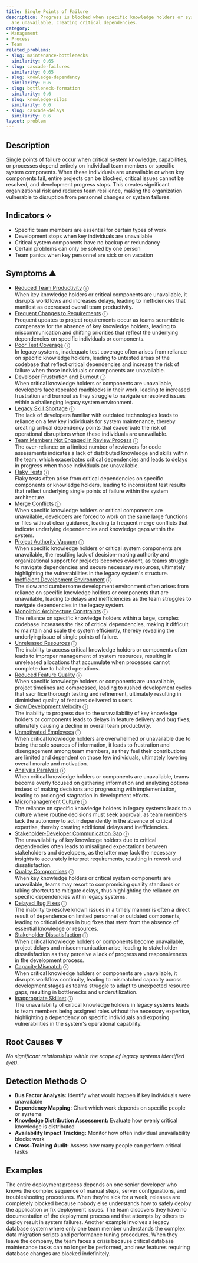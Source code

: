 ```yaml
---
title: Single Points of Failure
description: Progress is blocked when specific knowledge holders or system components
  are unavailable, creating critical dependencies.
category:
- Management
- Process
- Team
related_problems:
- slug: maintenance-bottlenecks
  similarity: 0.65
- slug: cascade-failures
  similarity: 0.65
- slug: knowledge-dependency
  similarity: 0.6
- slug: bottleneck-formation
  similarity: 0.6
- slug: knowledge-silos
  similarity: 0.6
- slug: cascade-delays
  similarity: 0.6
layout: problem
---
```


## Description

Single points of failure occur when critical system knowledge, capabilities, or processes depend entirely on individual team members or specific system components. When these individuals are unavailable or when key components fail, entire projects can be blocked, critical issues cannot be resolved, and development progress stops. This creates significant organizational risk and reduces team resilience, making the organization vulnerable to disruption from personnel changes or system failures.


## Indicators ⟡

- Specific team members are essential for certain types of work
- Development stops when key individuals are unavailable
- Critical system components have no backup or redundancy
- Certain problems can only be solved by one person
- Team panics when key personnel are sick or on vacation


## Symptoms ▲

- [Reduced Team Productivity](reduced-team-productivity.md) <span class="info-tooltip" title="Confidence: 0.629, Strength: 0.893">ⓘ</span>
<br/>  When key knowledge holders or critical components are unavailable, it disrupts workflows and increases delays, leading to inefficiencies that manifest as decreased overall team productivity.
- [Frequent Changes to Requirements](frequent-changes-to-requirements.md) <span class="info-tooltip" title="Confidence: 0.576, Strength: 0.802">ⓘ</span>
<br/>  Frequent updates to project requirements occur as teams scramble to compensate for the absence of key knowledge holders, leading to miscommunication and shifting priorities that reflect the underlying dependencies on specific individuals or components.
- [Poor Test Coverage](poor-test-coverage.md) <span class="info-tooltip" title="Confidence: 0.531, Strength: 0.756">ⓘ</span>
<br/>  In legacy systems, inadequate test coverage often arises from reliance on specific knowledge holders, leading to untested areas of the codebase that reflect critical dependencies and increase the risk of failure when those individuals or components are unavailable.
- [Developer Frustration and Burnout](developer-frustration-and-burnout.md) <span class="info-tooltip" title="Confidence: 0.499, Strength: 0.718">ⓘ</span>
<br/>  When critical knowledge holders or components are unavailable, developers face repeated roadblocks in their work, leading to increased frustration and burnout as they struggle to navigate unresolved issues within a challenging legacy system environment.
- [Legacy Skill Shortage](legacy-skill-shortage.md) <span class="info-tooltip" title="Confidence: 0.485, Strength: 0.782">ⓘ</span>
<br/>  The lack of developers familiar with outdated technologies leads to reliance on a few key individuals for system maintenance, thereby creating critical dependency points that exacerbate the risk of operational disruptions when these individuals are unavailable.
- [Team Members Not Engaged in Review Process](team-members-not-engaged-in-review-process.md) <span class="info-tooltip" title="Confidence: 0.470, Strength: 0.827">ⓘ</span>
<br/>  The over-reliance on a limited number of reviewers for code assessments indicates a lack of distributed knowledge and skills within the team, which exacerbates critical dependencies and leads to delays in progress when those individuals are unavailable.
- [Flaky Tests](flaky-tests.md) <span class="info-tooltip" title="Confidence: 0.453, Strength: 0.777">ⓘ</span>
<br/>  Flaky tests often arise from critical dependencies on specific components or knowledge holders, leading to inconsistent test results that reflect underlying single points of failure within the system architecture.
- [Merge Conflicts](merge-conflicts.md) <span class="info-tooltip" title="Confidence: 0.450, Strength: 0.740">ⓘ</span>
<br/>  When specific knowledge holders or critical components are unavailable, developers are forced to work on the same large functions or files without clear guidance, leading to frequent merge conflicts that indicate underlying dependencies and knowledge gaps within the system.
- [Project Authority Vacuum](project-authority-vacuum.md) <span class="info-tooltip" title="Confidence: 0.440, Strength: 0.793">ⓘ</span>
<br/>  When specific knowledge holders or critical system components are unavailable, the resulting lack of decision-making authority and organizational support for projects becomes evident, as teams struggle to navigate dependencies and secure necessary resources, ultimately highlighting the vulnerabilities in the legacy system's structure.
- [Inefficient Development Environment](inefficient-development-environment.md) <span class="info-tooltip" title="Confidence: 0.439, Strength: 0.688">ⓘ</span>
<br/>  The slow and cumbersome development environment often arises from reliance on specific knowledge holders or components that are unavailable, leading to delays and inefficiencies as the team struggles to navigate dependencies in the legacy system.
- [Monolithic Architecture Constraints](monolithic-architecture-constraints.md) <span class="info-tooltip" title="Confidence: 0.428, Strength: 0.790">ⓘ</span>
<br/>  The reliance on specific knowledge holders within a large, complex codebase increases the risk of critical dependencies, making it difficult to maintain and scale the system efficiently, thereby revealing the underlying issue of single points of failure.
- [Unreleased Resources](unreleased-resources.md) <span class="info-tooltip" title="Confidence: 0.427, Strength: 0.696">ⓘ</span>
<br/>  The inability to access critical knowledge holders or components often leads to improper management of system resources, resulting in unreleased allocations that accumulate when processes cannot complete due to halted operations.
- [Reduced Feature Quality](reduced-feature-quality.md) <span class="info-tooltip" title="Confidence: 0.368, Strength: 0.838">ⓘ</span>
<br/>  When specific knowledge holders or components are unavailable, project timelines are compressed, leading to rushed development cycles that sacrifice thorough testing and refinement, ultimately resulting in diminished quality of features delivered to users.
- [Slow Development Velocity](slow-development-velocity.md) <span class="info-tooltip" title="Confidence: 0.364, Strength: 0.795">ⓘ</span>
<br/>  The inability to progress due to the unavailability of key knowledge holders or components leads to delays in feature delivery and bug fixes, ultimately causing a decline in overall team productivity.
- [Unmotivated Employees](unmotivated-employees.md) <span class="info-tooltip" title="Confidence: 0.359, Strength: 0.780">ⓘ</span>
<br/>  When critical knowledge holders are overwhelmed or unavailable due to being the sole sources of information, it leads to frustration and disengagement among team members, as they feel their contributions are limited and dependent on those few individuals, ultimately lowering overall morale and motivation.
- [Analysis Paralysis](analysis-paralysis.md) <span class="info-tooltip" title="Confidence: 0.353, Strength: 0.766">ⓘ</span>
<br/>  When critical knowledge holders or components are unavailable, teams become overly focused on gathering information and analyzing options instead of making decisions and progressing with implementation, leading to prolonged stagnation in development efforts.
- [Micromanagement Culture](micromanagement-culture.md) <span class="info-tooltip" title="Confidence: 0.343, Strength: 0.740">ⓘ</span>
<br/>  The reliance on specific knowledge holders in legacy systems leads to a culture where routine decisions must seek approval, as team members lack the autonomy to act independently in the absence of critical expertise, thereby creating additional delays and inefficiencies.
- [Stakeholder-Developer Communication Gap](stakeholder-developer-communication-gap.md) <span class="info-tooltip" title="Confidence: 0.341, Strength: 0.740">ⓘ</span>
<br/>  The unavailability of key knowledge holders due to critical dependencies often leads to misaligned expectations between stakeholders and developers, as the latter may lack the necessary insights to accurately interpret requirements, resulting in rework and dissatisfaction.
- [Quality Compromises](quality-compromises.md) <span class="info-tooltip" title="Confidence: 0.319, Strength: 0.767">ⓘ</span>
<br/>  When key knowledge holders or critical system components are unavailable, teams may resort to compromising quality standards or taking shortcuts to mitigate delays, thus highlighting the reliance on specific dependencies within legacy systems.
- [Delayed Bug Fixes](delayed-bug-fixes.md) <span class="info-tooltip" title="Confidence: 0.312, Strength: 0.723">ⓘ</span>
<br/>  The inability to resolve known issues in a timely manner is often a direct result of dependence on limited personnel or outdated components, leading to critical delays in bug fixes that stem from the absence of essential knowledge or resources.
- [Stakeholder Dissatisfaction](stakeholder-dissatisfaction.md) <span class="info-tooltip" title="Confidence: 0.312, Strength: 0.764">ⓘ</span>
<br/>  When critical knowledge holders or components become unavailable, project delays and miscommunication arise, leading to stakeholder dissatisfaction as they perceive a lack of progress and responsiveness in the development process.
- [Capacity Mismatch](capacity-mismatch.md) <span class="info-tooltip" title="Confidence: 0.309, Strength: 0.736">ⓘ</span>
<br/>  When critical knowledge holders or components are unavailable, it disrupts workflow continuity, leading to mismatched capacity across development stages as teams struggle to adapt to unexpected resource gaps, resulting in bottlenecks and underutilization.
- [Inappropriate Skillset](inappropriate-skillset.md) <span class="info-tooltip" title="Confidence: 0.304, Strength: 0.845">ⓘ</span>
<br/>  The unavailability of critical knowledge holders in legacy systems leads to team members being assigned roles without the necessary expertise, highlighting a dependency on specific individuals and exposing vulnerabilities in the system's operational capability.

## Root Causes ▼

*No significant relationships within the scope of legacy systems identified (yet).*

## Detection Methods ○

- **Bus Factor Analysis:** Identify what would happen if key individuals were unavailable
- **Dependency Mapping:** Chart which work depends on specific people or systems
- **Knowledge Distribution Assessment:** Evaluate how evenly critical knowledge is distributed
- **Availability Impact Tracking:** Monitor how often individual unavailability blocks work
- **Cross-Training Audit:** Assess how many people can perform critical tasks


## Examples

The entire deployment process depends on one senior developer who knows the complex sequence of manual steps, server configurations, and troubleshooting procedures. When they're sick for a week, releases are completely blocked because nobody else understands how to safely deploy the application or fix deployment issues. The team discovers they have no documentation of the deployment process and that attempts by others to deploy result in system failures. Another example involves a legacy database system where only one team member understands the complex data migration scripts and performance tuning procedures. When they leave the company, the team faces a crisis because critical database maintenance tasks can no longer be performed, and new features requiring database changes are blocked indefinitely.
